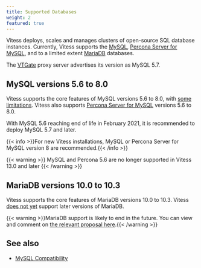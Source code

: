 ```yaml
---
title: Supported Databases  
weight: 2
featured: true
---
```


Vitess deploys, scales and manages clusters of open-source SQL database instances. Currently, Vitess supports the [MySQL](https://www.mysql.com/), [Percona Server for MySQL](https://www.percona.com/software/mysql-database/percona-server), and to a limited extent [MariaDB](https://mariadb.org) databases.

The [VTGate](../../concepts/vtgate/) proxy server advertises its version as MySQL 5.7.

## MySQL versions 5.6 to 8.0

Vitess supports the core features of MySQL versions 5.6 to 8.0, with [some limitations](../../reference/compatibility/mysql-compatibility/). Vitess also supports [Percona Server for MySQL](https://www.percona.com/software/mysql-database/percona-server) versions 5.6 to 8.0.

With MySQL 5.6 reaching end of life in February 2021, it is recommended to deploy MySQL 5.7 and later.

{{< info >}}For new Vitess installations, MySQL or Percona Server for MySQL version 8 are recommended.{{< /info >}}

{{< warning >}}
MySQL and Percona 5.6 are no longer supported in Vitess 13.0 and later
{{< /warning >}}

## MariaDB versions 10.0 to 10.3

Vitess supports the core features of MariaDB versions 10.0 to 10.3. Vitess [does not yet](https://github.com/vitessio/vitess/issues/5362) support later versions of MariaDB.

{{< warning >}}MariaDB support is likely to end in the future. You can view and comment on [the relevant proposal here](https://github.com/vitessio/vitess/issues/9518).{{< /warning >}}

## See also

+ [MySQL Compatibility](../../reference/compatibility/mysql-compatibility/)
